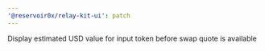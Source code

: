 ```yaml
---
'@reservoir0x/relay-kit-ui': patch
---
```


Display estimated USD value for input token before swap quote is available
